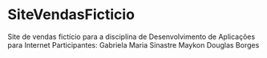 # SiteVendasFicticio
Site de vendas fictício para a disciplina de Desenvolvimento de Aplicações para Internet
Participantes:
Gabriela Maria Sinastre
Maykon Douglas Borges
